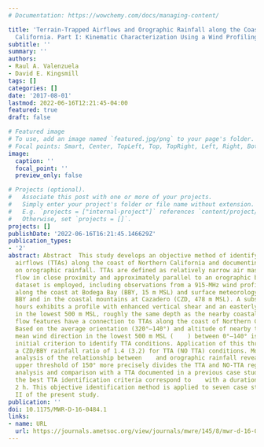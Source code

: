 ```yaml
---
# Documentation: https://wowchemy.com/docs/managing-content/

title: 'Terrain-Trapped Airflows and Orographic Rainfall along the Coast of Northern
  California. Part I: Kinematic Characterization Using a Wind Profiling Radar'
subtitle: ''
summary: ''
authors:
- Raul A. Valenzuela
- David E. Kingsmill
tags: []
categories: []
date: '2017-08-01'
lastmod: 2022-06-16T12:21:45-04:00
featured: true
draft: false

# Featured image
# To use, add an image named `featured.jpg/png` to your page's folder.
# Focal points: Smart, Center, TopLeft, Top, TopRight, Left, Right, BottomLeft, Bottom, BottomRight.
image:
  caption: ''
  focal_point: ''
  preview_only: false

# Projects (optional).
#   Associate this post with one or more of your projects.
#   Simply enter your project's folder or file name without extension.
#   E.g. `projects = ["internal-project"]` references `content/project/deep-learning/index.md`.
#   Otherwise, set `projects = []`.
projects: []
publishDate: '2022-06-16T16:21:45.146629Z'
publication_types:
- '2'
abstract: Abstract  This study develops an objective method of identifying terrain-trapped
  airflows (TTAs) along the coast of Northern California and documenting their impact
  on orographic rainfall. TTAs are defined as relatively narrow air masses that consistently
  flow in close proximity and approximately parallel to an orographic barrier. A 13-winter-seasons
  dataset is employed, including observations from a 915-MHz wind profiling radar
  along the coast at Bodega Bay (BBY, 15 m MSL) and surface meteorology stations at
  BBY and in the coastal mountains at Cazadero (CZD, 478 m MSL). A subset of rainy
  hours exhibits a profile with enhanced vertical shear and an easterly wind maximum
  in the lowest 500 m MSL, roughly the same depth as the nearby coastal terrain. Both
  flow features have a connection to TTAs along the coast of Northern California.
  Based on the average orientation (320°–140°) and altitude of nearby topography,
  mean wind direction in the lowest 500 m MSL (    ) between 0°–140° is used as the
  initial criterion to identify TTA conditions. Application of this threshold yields
  a CZD/BBY rainfall ratio of 1.4 (3.2) for TTA (NO TTA) conditions. More detailed
  analysis of the relationship between    and orographic rainfall reveals that an
  upper threshold of 150° more precisely divides the TTA and NO-TTA regimes. A sensitivity
  analysis and comparison with a TTA documented in a previous case study show that
  the best TTA identification criteria correspond to    with a duration of at least
  2 h. This objective identification method is applied to seven case studies in Part
  II of the present study.
publication: ''
doi: 10.1175/MWR-D-16-0484.1
links:
- name: URL
  url: https://journals.ametsoc.org/view/journals/mwre/145/8/mwr-d-16-0484.1.xml
---
```

